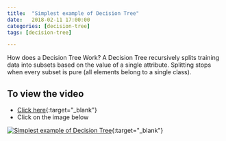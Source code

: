 ```yaml
---
title:  "Simplest example of Decision Tree"
date:   2018-02-11 17:00:00
categories: [decision-tree]
tags: [decision-tree]

---
```


How does a Decision Tree Work?
A Decision Tree recursively splits training data into subsets based on the value of a single attribute. Splitting stops when every subset is pure (all elements belong to a single class).


## To view the video
* [Click here](https://youtu.be/mQaAPoRGOcs){:target="_blank"}
* Click on the image below

[![Simplest example of Decision Tree](http://img.youtube.com/vi/mQaAPoRGOcs/0.jpg)](http://www.youtube.com/watch?v=mQaAPoRGOcs){:target="_blank"}